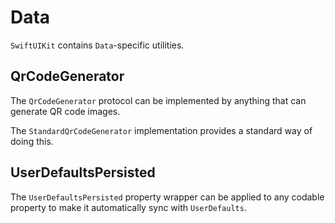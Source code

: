 # Data

`SwiftUIKit` contains `Data`-specific utilities.


## QrCodeGenerator

The `QrCodeGenerator` protocol can be implemented by anything that can generate QR code images.

The `StandardQrCodeGenerator` implementation provides a standard way of doing this.



## UserDefaultsPersisted

The `UserDefaultsPersisted` property wrapper can be applied to any codable property to make it automatically sync with `UserDefaults`.
